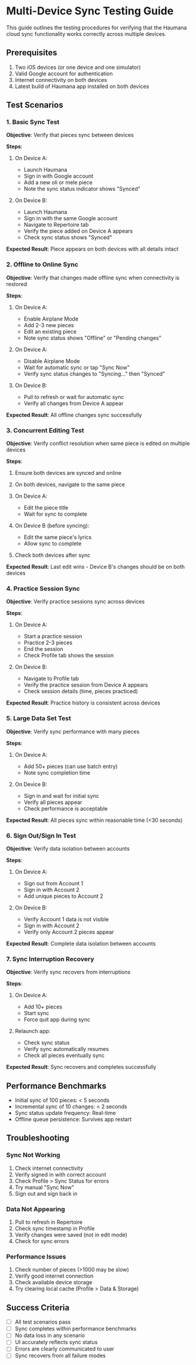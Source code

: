 # Multi-Device Sync Testing Guide

This guide outlines the testing procedures for verifying that the Haumana cloud sync functionality works correctly across multiple devices.

## Prerequisites

1. Two iOS devices (or one device and one simulator)
2. Valid Google account for authentication
3. Internet connectivity on both devices
4. Latest build of Haumana app installed on both devices

## Test Scenarios

### 1. Basic Sync Test

**Objective**: Verify that pieces sync between devices

**Steps**:
1. On Device A:
   - Launch Haumana
   - Sign in with Google account
   - Add a new oli or mele piece
   - Note the sync status indicator shows "Synced"

2. On Device B:
   - Launch Haumana
   - Sign in with the same Google account
   - Navigate to Repertoire tab
   - Verify the piece added on Device A appears
   - Check sync status shows "Synced"

**Expected Result**: Piece appears on both devices with all details intact

### 2. Offline to Online Sync

**Objective**: Verify that changes made offline sync when connectivity is restored

**Steps**:
1. On Device A:
   - Enable Airplane Mode
   - Add 2-3 new pieces
   - Edit an existing piece
   - Note sync status shows "Offline" or "Pending changes"

2. On Device A:
   - Disable Airplane Mode
   - Wait for automatic sync or tap "Sync Now"
   - Verify sync status changes to "Syncing..." then "Synced"

3. On Device B:
   - Pull to refresh or wait for automatic sync
   - Verify all changes from Device A appear

**Expected Result**: All offline changes sync successfully

### 3. Concurrent Editing Test

**Objective**: Verify conflict resolution when same piece is edited on multiple devices

**Steps**:
1. Ensure both devices are synced and online
2. On both devices, navigate to the same piece
3. On Device A:
   - Edit the piece title
   - Wait for sync to complete

4. On Device B (before syncing):
   - Edit the same piece's lyrics
   - Allow sync to complete

5. Check both devices after sync

**Expected Result**: Last edit wins - Device B's changes should be on both devices

### 4. Practice Session Sync

**Objective**: Verify practice sessions sync across devices

**Steps**:
1. On Device A:
   - Start a practice session
   - Practice 2-3 pieces
   - End the session
   - Check Profile tab shows the session

2. On Device B:
   - Navigate to Profile tab
   - Verify the practice session from Device A appears
   - Check session details (time, pieces practiced)

**Expected Result**: Practice history is consistent across devices

### 5. Large Data Set Test

**Objective**: Verify sync performance with many pieces

**Steps**:
1. On Device A:
   - Add 50+ pieces (can use batch entry)
   - Note sync completion time

2. On Device B:
   - Sign in and wait for initial sync
   - Verify all pieces appear
   - Check performance is acceptable

**Expected Result**: All pieces sync within reasonable time (<30 seconds)

### 6. Sign Out/Sign In Test

**Objective**: Verify data isolation between accounts

**Steps**:
1. On Device A:
   - Sign out from Account 1
   - Sign in with Account 2
   - Add unique pieces to Account 2

2. On Device B:
   - Verify Account 1 data is not visible
   - Sign in with Account 2
   - Verify only Account 2 pieces appear

**Expected Result**: Complete data isolation between accounts

### 7. Sync Interruption Recovery

**Objective**: Verify sync recovers from interruptions

**Steps**:
1. On Device A:
   - Add 10+ pieces
   - Start sync
   - Force quit app during sync

2. Relaunch app:
   - Check sync status
   - Verify sync automatically resumes
   - Check all pieces eventually sync

**Expected Result**: Sync recovers and completes successfully

## Performance Benchmarks

- Initial sync of 100 pieces: < 5 seconds
- Incremental sync of 10 changes: < 2 seconds
- Sync status update frequency: Real-time
- Offline queue persistence: Survives app restart

## Troubleshooting

### Sync Not Working
1. Check internet connectivity
2. Verify signed in with correct account
3. Check Profile > Sync Status for errors
4. Try manual "Sync Now"
5. Sign out and sign back in

### Data Not Appearing
1. Pull to refresh in Repertoire
2. Check sync timestamp in Profile
3. Verify changes were saved (not in edit mode)
4. Check for sync errors

### Performance Issues
1. Check number of pieces (>1000 may be slow)
2. Verify good internet connection
3. Check available device storage
4. Try clearing local cache (Profile > Data & Storage)

## Success Criteria

- [ ] All test scenarios pass
- [ ] Sync completes within performance benchmarks
- [ ] No data loss in any scenario
- [ ] UI accurately reflects sync status
- [ ] Errors are clearly communicated to user
- [ ] Sync recovers from all failure modes